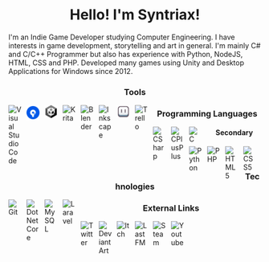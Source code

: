<h1 align="center">Hello! I'm Syntriax!</h1>
<p>I'm an Indie Game Developer studying Computer Engineering. I have interests in game development, storytelling and art in general. I'm mainly C# and C/C++ Programmer but also has experience with Python, NodeJS, HTML, CSS and PHP. Developed many games using Unity and Desktop Applications for Windows since 2012.
</p>

<h3 align="center">Tools</h3>
<img align="left" alt="Visual Studio Code" width="26px" src="https://cdn.jsdelivr.net/gh/devicons/devicon/icons/vscode/vscode-original.svg" style="padding-right:10px;" />
<img align="left" alt="SourceTree" width="26px" src="svg/SourceTree.svg" style="padding-right:10px;" />
<img align="left" alt="Unity" width="26px" src="svg/Unity.svg" style="padding-right:10px;" />
<img align="left" alt="Krita" width="26px" src="https://tr.wikipedia.org/wiki/Krita#/media/Dosya:Calligrakrita-base.svg" style="padding-right:10px;" />
<img align="left" alt="Blender" width="26px" src="https://commons.wikimedia.org/wiki/File:Logo_Blender.svg#/media/File:Blender_logo_no_text.svg" style="padding-right:10px;" />
<img align="left" alt="Inkscape" width="26px" src="https://cdn.jsdelivr.net/gh/devicons/devicon/icons/inkscape/inkscape-original.svg" style="padding-right:10px;" />
<img align="left" alt="Asperite" width="26px" src="https://raw.githubusercontent.com/dominickjohn/aseprite-big-sur-icon/main/AsepriteSurIcon.png" style="padding-right:10px;" />
<img align="left" alt="Trello" width="26px" src="https://cdn.jsdelivr.net/gh/devicons/devicon/icons/trello/trello-plain.svg" style="padding-right:10px;" />

<h3 align="center">Programming Languages</h3>
<img align="left" alt="CSharp" width="26px" src="https://cdn.jsdelivr.net/gh/devicons/devicon/icons/csharp/csharp-original.svg" style="padding-right:10px;" />
<img align="left" alt="CPlusPlus" width="26px" src="https://cdn.jsdelivr.net/gh/devicons/devicon/icons/cplusplus/cplusplus-original.svg" style="padding-right:10px;" />
<img align="left" alt="C" width="26px" src="https://cdn.jsdelivr.net/gh/devicons/devicon/icons/c/c-original.svg" style="padding-right:10px;" />

<h4 align="center">Secondary</h4>
<img align="left" alt="Python" width="26px" src="https://cdn.jsdelivr.net/gh/devicons/devicon/icons/python/python-original.svg" style="padding-right:10px;" />
<img align="left" alt="PHP" width="26px" src="https://cdn.jsdelivr.net/gh/devicons/devicon/icons/php/php-original.svg" style="padding-right:10px;" />
<img align="left" alt="HTML5" width="26px" src="https://cdn.jsdelivr.net/gh/devicons/devicon/icons/html5/html5-original.svg" style="padding-right:10px;" />
<img align="left" alt="CSS5" width="26px" src="https://cdn.jsdelivr.net/gh/devicons/devicon/icons/css3/css3-original.svg" style="padding-right:10px;" />

<h3 align="center">Technologies</h3>
<img align="left" alt="Git" width="26px" src="https://cdn.jsdelivr.net/gh/devicons/devicon/icons/git/git-original.svg" style="padding-right:10px;" />
<img align="left" alt="DotNetCore" width="26px" src="https://cdn.jsdelivr.net/gh/devicons/devicon/icons/dotnetcore/dotnetcore-original.svg" style="padding-right:10px;" />
<img align="left" alt="MySQL" width="26px" src="https://cdn.jsdelivr.net/gh/devicons/devicon/icons/mysql/mysql-original.svg" style="padding-right:10px;" />
<img align="left" alt="Laravel" width="26px" src="https://cdn.jsdelivr.net/gh/devicons/devicon/icons/laravel/laravel-plain.svg" style="padding-right:10px;" />

<h3 align="center">External Links</h3>
<a target="Twitter-Syntriax" href="https://twitter.com/Syntriax">
    <img align="left" alt="Twitter" width="26px" src="https://cdn.jsdelivr.net/gh/devicons/devicon/icons/twitter/twitter-original.svg" style="padding-right:10px;" /></a>
<a target="DeviantArt-Syntriax" href="https://www.deviantart.com/syntriax">
    <img align="left" alt="DeviantArt" width="26px" src="https://upload.wikimedia.org/wikipedia/commons/3/36/DeviantArt_Logo2.svg" style="padding-right:10px;" /></a>
<a target="Itch-Syntriax" href="https://syntriax.itch.io/">
    <img align="left" alt="Itch" width="26px" src="https://static.itch.io/images/app-icon.svg" style="padding-right:10px;" /></a>
<a target="LastFM-Syntriax" href="https://www.last.fm/user/Syntriax">
    <img align="left" alt="LastFM" width="26px" src="https://upload.wikimedia.org/wikipedia/commons/d/d4/Lastfm_logo.svg" style="padding-right:10px;" /></a>
<a target="Steam-Syntriax" href="https://steamcommunity.com/id/Syntriax">
    <img align="left" alt="Steam" width="26px" src="https://upload.wikimedia.org/wikipedia/commons/8/83/Steam_icon_logo.svg" style="padding-right:10px;" /></a>
<a target="Youtube-Syntriax" href="https://www.youtube.com/channel/UC_jhhYEnMuE9KyRHbyyEKeQ">
    <img align="left" alt="Youtube" width="26px" src="https://upload.wikimedia.org/wikipedia/commons/0/09/YouTube_full-color_icon_%282017%29.svg" style="padding-right:10px;" /></a>
